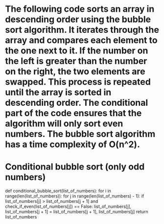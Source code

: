 # The following code sorts an array in descending order using the bubble sort algorithm. It iterates through the array and compares each element to the one next to it. If the number on the left is greater than the number on the right, the two elements are swapped. This process is repeated until the array is sorted in descending order. The conditional part of the code ensures that the algorithm will only sort even numbers. The bubble sort algorithm has a time complexity of O(n^2). 

# Conditional bubble sort (only odd numbers)
def conditional_bubble_sort(list_of_numbers):
    for i in range(len(list_of_numbers)):
        for j in range(len(list_of_numbers) - 1):
            if list_of_numbers[j] > list_of_numbers[j + 1] and check_if_even(list_of_numbers[j]) == False:
                list_of_numbers[j], list_of_numbers[j + 1] = list_of_numbers[j + 1], list_of_numbers[j]
    return list_of_numbers 